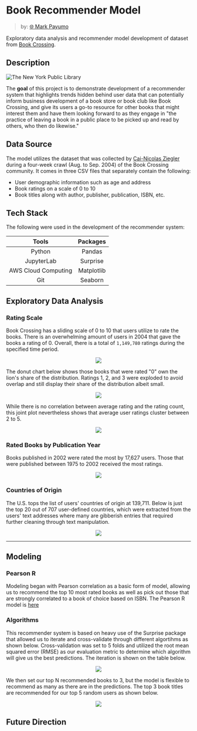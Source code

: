 # Book Recommender Model

> by: [:globe_with_meridians: Mark Payumo](https://www.linkedin.com/in/markpayumo/)

Exploratory data analysis and recommender model development of dataset from [Book Crossing](https://www.bookcrossing.com).

## Description

![The New York Public Library](img/nyc_library.jpg "The New York Public Library by David Iliff via Wikimedia Commons")

The **goal** of this project is to demonstrate development of a recommender system that highlights trends hidden behind user data that can potentially inform business development of a book store or book club like Book Crossing, and give its users a go-to resource for other books that might interest them and have them looking forward to as they engage in "the practice of leaving a book in a public place to be picked up and read by others, who then do likewise." 

## Data Source

The model utilizes the dataset that was collected by [Cai-Nicolas Ziegler](http://www2.informatik.uni-freiburg.de/~cziegler/BX/WWW-2005-Preprint.pdf) during a four-week crawl (Aug. to Sep. 2004) of the Book Crossing community. It comes in three CSV files that separately contain the following:

<ul>
    <li>User demographic information such as age and address</li>
    <li>Book ratings on a scale of 0 to 10</li>
    <li>Book titles along with author, publisher, publication, ISBN, etc. </li>
</ul>

## Tech Stack

The following were used in the development of the recommender system:

| Tools               | Packages     |
| :----:              | :----:       |
| Python              | Pandas       |
| JupyterLab          | Surprise     |
| AWS Cloud Computing | Matplotlib   |
| Git                 | Seaborn      |

## Exploratory Data Analysis

### Rating Scale

Book Crossing has a sliding scale of 0 to 10 that users utilize to rate the books. There is an overwhelming amount of users in 2004 that gave the books a rating of 0. Overall, there is a total of <code>1,149,780</code> ratings during the specified time period.

<p align = "center"><img src = "img/distribution_book_ratings.jpg"></p>

The donut chart below shows those books that were rated "0" own the lion's share of the distribution. Ratings 1, 2, and 3 were exploded to avoid overlap and still display their share of the distribution albeit small.

<p align = "center"><img src = "img/wedge_donut.jpg"></p>

While there is no correlation between average rating and the rating count, this joint plot nevertheless shows that average user ratings cluster between 2 to 5.

<p align = "center"><img src = "img/jointplot.jpg"></p>

### Rated Books by Publication Year

Books published in 2002 were rated the most by 17,627 users. Those that were published between 1975 to 2002 received the most ratings.

<p align = "center"><img src = "img/timeseries.jpg"></p>

### Countries of Origin

The U.S. tops the list of users' countries of origin at 139,711. Below is just the top 20 out of 707 user-defined countries, which were extracted from the users' text addresses where many are gibberish entries that required further cleaning through text manipulation.

<p align = "center"><img src = "img/top20_countries1.jpg"></p>

---

## Modeling

### Pearson R

Modeling began with Pearson correlation as a basic form of model, allowing us to recommend the top 10 most rated books as well as pick out those that are strongly correlated to a book of choice based on ISBN. The Pearson R model is [here](https://github.com/mpayumo/book-recommender-model/tree/master/model)

### Algorithms

This recommender system is based on heavy use of the Surprise package that allowed us to iterate and cross-validate through different algortihms as shown below. Cross-validation was set to 5 folds and utilized the root mean squared error (RMSE) as our evaluation metric to determine which algorithm will give us the best predictions. The iteration is shown on the table below.

<p align = "center"><img src = "img/surprise_results.jpg"></p>

We then set our top N recommended books to 3, but the model is flexible to recommend as many as there are in the predictions. The top 3 book titles are recommended for our top 5 random users as shown below.



<p align = "center"><img src = "img/top3_books.jpg"></p>

## Future Direction

